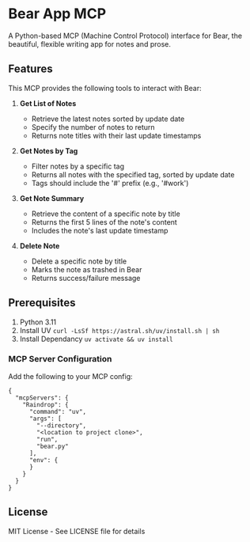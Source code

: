 # Bear App MCP

A Python-based MCP (Machine Control Protocol) interface for Bear, the beautiful, flexible writing app for notes and prose.

## Features

This MCP provides the following tools to interact with Bear:

1. **Get List of Notes**
   - Retrieve the latest notes sorted by update date
   - Specify the number of notes to return
   - Returns note titles with their last update timestamps

2. **Get Notes by Tag**
   - Filter notes by a specific tag
   - Returns all notes with the specified tag, sorted by update date
   - Tags should include the '#' prefix (e.g., '#work')

3. **Get Note Summary**
   - Retrieve the content of a specific note by title
   - Returns the first 5 lines of the note's content
   - Includes the note's last update timestamp

4. **Delete Note**
   - Delete a specific note by title
   - Marks the note as trashed in Bear
   - Returns success/failure message

## Prerequisites

1. Python 3.11
2. Install UV `curl -LsSf https://astral.sh/uv/install.sh | sh`
3. Install Dependancy `uv activate && uv install`


### MCP Server Configuration

Add the following to your MCP config:

```jsonc
{
  "mcpServers": {
    "Raindrop": {
      "command": "uv",
      "args": [
        "--directory",
        "<location to project clone>",
        "run",
        "bear.py"
      ],
      "env": {
      }
    }
  }
}
```

## License

MIT License - See LICENSE file for details
